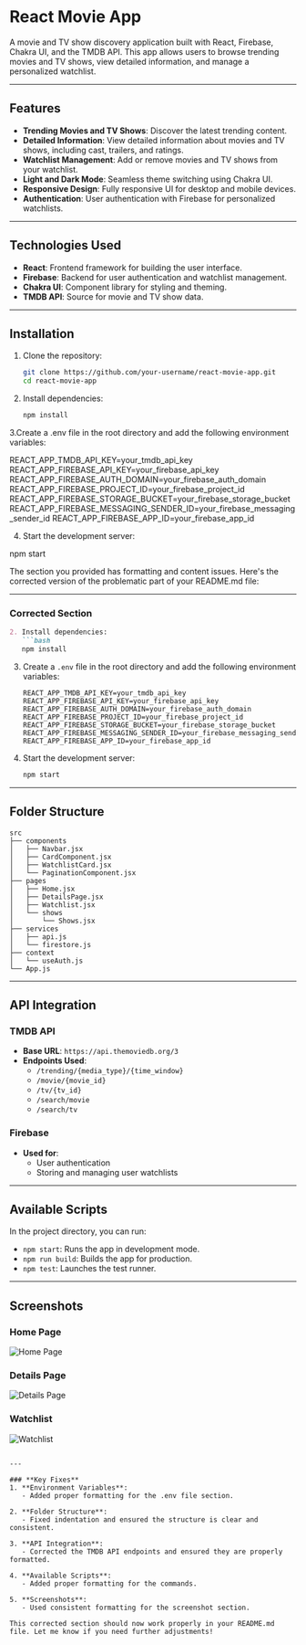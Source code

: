 # React Movie App

A movie and TV show discovery application built with React, Firebase, Chakra UI, and the TMDB API. This app allows users to browse trending movies and TV shows, view detailed information, and manage a personalized watchlist.

---

## Features

- **Trending Movies and TV Shows**: Discover the latest trending content.
- **Detailed Information**: View detailed information about movies and TV shows, including cast, trailers, and ratings.
- **Watchlist Management**: Add or remove movies and TV shows from your watchlist.
- **Light and Dark Mode**: Seamless theme switching using Chakra UI.
- **Responsive Design**: Fully responsive UI for desktop and mobile devices.
- **Authentication**: User authentication with Firebase for personalized watchlists.

---

## Technologies Used

- **React**: Frontend framework for building the user interface.
- **Firebase**: Backend for user authentication and watchlist management.
- **Chakra UI**: Component library for styling and theming.
- **TMDB API**: Source for movie and TV show data.

---

## Installation

1. Clone the repository:
   ```bash
   git clone https://github.com/your-username/react-movie-app.git
   cd react-movie-app

2. Install dependencies:
   ```bash
   npm install

3.Create a .env file in the root directory and add the following environment variables:

REACT_APP_TMDB_API_KEY=your_tmdb_api_key
REACT_APP_FIREBASE_API_KEY=your_firebase_api_key
REACT_APP_FIREBASE_AUTH_DOMAIN=your_firebase_auth_domain
REACT_APP_FIREBASE_PROJECT_ID=your_firebase_project_id
REACT_APP_FIREBASE_STORAGE_BUCKET=your_firebase_storage_bucket
REACT_APP_FIREBASE_MESSAGING_SENDER_ID=your_firebase_messaging_sender_id
REACT_APP_FIREBASE_APP_ID=your_firebase_app_id

4. Start the development server:

npm start

The section you provided has formatting and content issues. Here's the corrected version of the problematic part of your README.md file:

---

### **Corrected Section**

```markdown
2. Install dependencies:
   ```bash
   npm install
   ```

3. Create a `.env` file in the root directory and add the following environment variables:
   ```env
   REACT_APP_TMDB_API_KEY=your_tmdb_api_key
   REACT_APP_FIREBASE_API_KEY=your_firebase_api_key
   REACT_APP_FIREBASE_AUTH_DOMAIN=your_firebase_auth_domain
   REACT_APP_FIREBASE_PROJECT_ID=your_firebase_project_id
   REACT_APP_FIREBASE_STORAGE_BUCKET=your_firebase_storage_bucket
   REACT_APP_FIREBASE_MESSAGING_SENDER_ID=your_firebase_messaging_sender_id
   REACT_APP_FIREBASE_APP_ID=your_firebase_app_id
   ```

4. Start the development server:
   ```bash
   npm start
   ```

---

## Folder Structure

```
src
├── components
│   ├── Navbar.jsx
│   ├── CardComponent.jsx
│   ├── WatchlistCard.jsx
│   └── PaginationComponent.jsx
├── pages
│   ├── Home.jsx
│   ├── DetailsPage.jsx
│   ├── Watchlist.jsx
│   └── shows
│       └── Shows.jsx
├── services
│   ├── api.js
│   └── firestore.js
├── context
│   └── useAuth.js
└── App.js
```

---

## API Integration

### TMDB API
- **Base URL**: `https://api.themoviedb.org/3`
- **Endpoints Used**:
  - `/trending/{media_type}/{time_window}`
  - `/movie/{movie_id}`
  - `/tv/{tv_id}`
  - `/search/movie`
  - `/search/tv`

### Firebase
- **Used for**:
  - User authentication
  - Storing and managing user watchlists

---

## Available Scripts

In the project directory, you can run:

- `npm start`: Runs the app in development mode.
- `npm run build`: Builds the app for production.
- `npm test`: Launches the test runner.

---

## Screenshots

### Home Page
![Home Page](https://via.placeholder.com/800x400?text=Home+Page)

### Details Page
![Details Page](https://via.placeholder.com/800x400?text=Details+Page)

### Watchlist
![Watchlist](https://via.placeholder.com/800x400?text=Watchlist)
```

---

### **Key Fixes**
1. **Environment Variables**:
   - Added proper formatting for the .env file section.

2. **Folder Structure**:
   - Fixed indentation and ensured the structure is clear and consistent.

3. **API Integration**:
   - Corrected the TMDB API endpoints and ensured they are properly formatted.

4. **Available Scripts**:
   - Added proper formatting for the commands.

5. **Screenshots**:
   - Used consistent formatting for the screenshot section.

This corrected section should now work properly in your README.md file. Let me know if you need further adjustments!